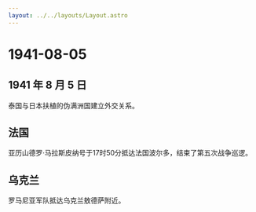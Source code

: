 ```yaml
---
layout: ../../layouts/Layout.astro
---
```


# 1941-08-05

## 1941 年 8 月 5 日

泰国与日本扶植的伪满洲国建立外交关系。

## 法国

亚历山德罗·马拉斯皮纳号于17时50分抵达法国波尔多，结束了第五次战争巡逻。

## 乌克兰

罗马尼亚军队抵达乌克兰敖德萨附近。